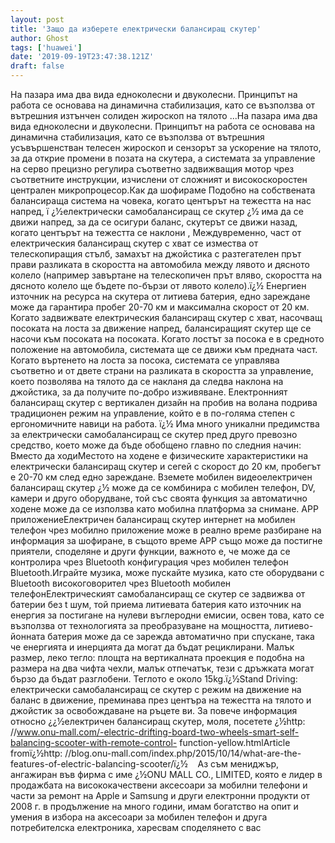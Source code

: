 ```yaml
---
layout: post
title: 'Защо да изберете електрически балансиращ скутер'
author: Ghost
tags: ['huawei']
date: '2019-09-19T23:47:38.121Z'
draft: false
---
```


На пазара има два вида едноколесни и двуколесни. Принципът на работа се основава на динамична стабилизация, като се възползва от вътрешния изтънчен солиден жироскоп на тялото ...На пазара има два вида едноколесни и двуколесни. Принципът на работа се основава на динамична стабилизация, като се възползва от вътрешния усъвършенстван телесен жироскоп и сензорът за ускорение на тялото, за да открие промени в позата на скутера, а системата за управление на серво прецизно регулира съответно задвижващия мотор чрез съответните инструкции, изчислени от сложният и високоскоростен централен микропроцесор.Как да шофираме Подобно на собствената балансираща система на човека, когато центърът на тежестта на нас напред, ï ¿½електрически самобалансиращ се скутер ¿½ има да се движи напред, за да се осигури баланс, скутерът се движи назад, когато центърът на тежестта се наклони , Междувременно, част от електрическия балансиращ скутер с хват се измества от телескопиращия стълб, замахът на джойстика с разтегателен прът прави разликата в скоростта на автомобила между лявото и дясното колело (например завъртане на телескопичен прът вляво, скоростта на дясното колело ще бъдете по-бързи от лявото колело).ï¿½ Енергиен източник на ресурса на скутера от литиева батерия, едно зареждане може да гарантира пробег 20-70 км и максимална скорост от 20 км. Когато задвижвате електрическия балансиращ скутер с хват, насочващ посоката на лоста за движение напред, балансиращият скутер ще се насочи към посоката на посоката. Когато лостът за посока е в средното положение на автомобила, системата ще се движи към предната част. Когато въртенето на лоста за посока, системата се управлява съответно и от двете страни на разликата в скоростта за управление, което позволява на тялото да се накланя да следва наклона на джойстика, за да получите по-добро изживяване. Електронният балансиращ скутер с вертикален дизайн на пробив на волана подрива традиционен режим на управление, който е в по-голяма степен с ергономичните навици на работа. ï¿½ Има много уникални предимства за електрически самобалансиращ се скутер пред друго превозно средство, което може да бъде обобщено главно по следния начин: Вместо да ходиМестото на ходене е физическите характеристики на електрически балансиращ скутер и сегей с скорост до 20 км, пробегът е 20-70 км след едно зареждане. Вземете мобилен видеоелектричен балансиращ скутер ¿½ може да се комбинира с мобилен телефон, DV, камери и друго оборудване, той със своята функция за автоматично ходене може да се използва като мобилна платформа за снимане. APP приложениеЕлектричен балансиращ скутер интернет на мобилен телефон чрез мобилно приложение може в реално време разбиране на информация за шофиране, в същото време APP също може да постигне приятели, споделяне и други функции, важното е, че може да се контролира чрез Bluetooth конфигурация чрез мобилен телефон Bluetooth.Играйте музика, може пускайте музика, като сте оборудвани с Bluetooth високоговорител чрез Bluetooth мобилен телефонЕлектрическият самобалансиращ се скутер се задвижва от батерии без t шум, той приема литиевата батерия като източник на енергия за постигане на нулеви въглеродни емисии, освен това, като се възползва от технологията за преобразуване на мощността, литиево-йонната батерия може да се зарежда автоматично при спускане, така че енергията и инерцията да могат да бъдат рециклирани. Малък размер, леко тегло: площта на вертикалната проекция е подобна на размера на два чифта чехли, малък отпечатък, тези с дръжката могат бързо да бъдат разглобени. Теглото е около 15kg.ï¿½Stand Driving: електрически самобалансиращ се скутер с режим на движение на баланс в движение, преминава през центъра на тежестта на тялото и джойстик за освобождаване на ръцете ви. За повече информация относно ¿¿½електричен балансиращ скутер, моля, посетете ¿½http: //www.onu-mall.com/-electric-drifting-board-two-wheels-smart-self-balancing-scooter-with-remote-control- function-yellow.htmlArticle fromï¿½http: //blog.onu-mall.com/index.php/2015/10/14/what-are-the-features-of-electric-balancing-scooter/ï¿½    Аз съм мениджър, ангажиран във фирма с име ¿½ONU MALL CO., LIMITED, която е лидер в продажбата на висококачествени аксесоари за мобилни телефони и части за ремонт на Apple и Samsung и други електронни продукти от 2008 г. в продължение на много години, имам богатство на опит и умения в избора на аксесоари за мобилен телефон и друга потребителска електроника, харесвам споделянето с вас
